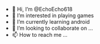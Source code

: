 - 👋 Hi, I’m @EchoEcho618
- 👀 I’m interested in playing games
- 🌱 I’m currently learning android
- 💞️ I’m looking to collaborate on ...
- 📫 How to reach me ...

<!---
EchoEcho618/EchoEcho618 is a ✨ special ✨ repository because its `README.md` (this file) appears on your GitHub profile.
You can click the Preview link to take a look at your changes.
--->
